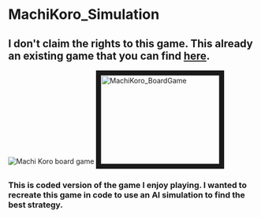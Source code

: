 # MachiKoro_Simulation
## I don't claim the rights to this game. This already an existing game that you can find [here](https://pandasaurusgames.com/products/machi-koro). 
![Machi Koro board game](https://cf.geekdo-images.com/_lI2eUDHfesfe5SswJiFAg__opengraph/img/vgOMJBfiE2Cxkzj_kloWdZSpRkQ=/fit-in/1200x630/filters:strip_icc()/pic4783831.png)
<img src="https://cf.geekdo-images.com/_lI2eUDHfesfe5SswJiFAg__opengraph/img/vgOMJBfiE2Cxkzj_kloWdZSpRkQ=/fit-in/1200x630/filters:strip_icc()/pic4783831.png" 
alt="MachiKoro_BoardGame" width="240" height="180" border="10" />
###
### This is coded version of the game I enjoy playing. I wanted to recreate this game in code to use an AI simulation to find the best strategy.
